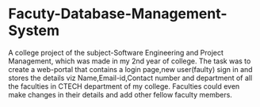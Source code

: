 # Facuty-Database-Management-System
A college project of the subject-Software Engineering and Project Management, which was made in my 2nd year of college.
The task was to create a web-portal that contains a login page,new user(faulty) sign in and stores the details viz Name,Email-id,Contact number and department of all the faculties in CTECH department of my college.
Faculties could even make changes in their details and add other fellow faculty members.

